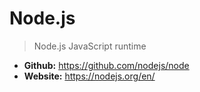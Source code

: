# Node.js
> Node.js JavaScript runtime

* **Github:** https://github.com/nodejs/node
* **Website:** https://nodejs.org/en/